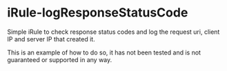 # iRule-logResponseStatusCode
Simple iRule to check response status codes and log the request uri, client IP and server IP that created it.

This is an example of how to do so, it has not been tested and is not guaranteed or supported in any way.
